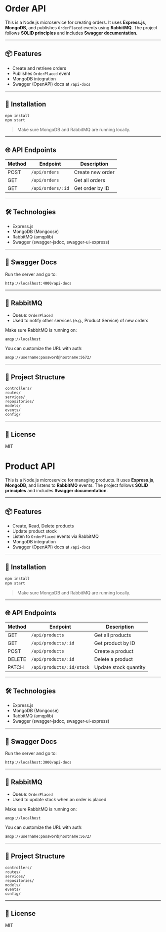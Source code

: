 # Order API

This is a Node.js microservice for creating orders. It uses **Express.js**, **MongoDB**, and publishes `OrderPlaced` events using **RabbitMQ**. The project follows **SOLID principles** and includes **Swagger documentation**.

---

## 📦 Features

- Create and retrieve orders
- Publishes `OrderPlaced` event
- MongoDB integration
- Swagger (OpenAPI) docs at `/api-docs`

---

## 🚀 Installation

```bash
npm install
npm start
```

> Make sure MongoDB and RabbitMQ are running locally.

---

## 🌐 API Endpoints

| Method | Endpoint         | Description        |
|--------|------------------|--------------------|
| POST   | `/api/orders`    | Create new order   |
| GET    | `/api/orders`    | Get all orders     |
| GET    | `/api/orders/:id`| Get order by ID    |

---

## 🛠 Technologies

- Express.js
- MongoDB (Mongoose)
- RabbitMQ (amqplib)
- Swagger (swagger-jsdoc, swagger-ui-express)

---

## 📘 Swagger Docs

Run the server and go to:  
```
http://localhost:4000/api-docs
```

---

## 📡 RabbitMQ

- Queue: `OrderPlaced`
- Used to notify other services (e.g., Product Service) of new orders

Make sure RabbitMQ is running on:

```
amqp://localhost
```

You can customize the URL with auth:

```
amqp://username:password@hostname:5672/
```

---

## 🧱 Project Structure

```
controllers/
routes/
services/
repositories/
models/
events/
config/
```

---

## 🔑 License

MIT
# Product API

This is a Node.js microservice for managing products. It uses **Express.js**, **MongoDB**, and listens to **RabbitMQ** events. The project follows **SOLID principles** and includes **Swagger documentation**.

---

## 📦 Features

- Create, Read, Delete products
- Update product stock
- Listen to `OrderPlaced` events via RabbitMQ
- MongoDB integration
- Swagger (OpenAPI) docs at `/api-docs`

---

## 🚀 Installation

```bash
npm install
npm start
```

> Make sure MongoDB and RabbitMQ are running locally.

---

## 🌐 API Endpoints

| Method | Endpoint                 | Description           |
|--------|--------------------------|-----------------------|
| GET    | `/api/products`          | Get all products      |
| GET    | `/api/products/:id`      | Get product by ID     |
| POST   | `/api/products`          | Create a product      |
| DELETE | `/api/products/:id`      | Delete a product      |
| PATCH  | `/api/products/:id/stock`| Update stock quantity |

---

## 🛠 Technologies

- Express.js
- MongoDB (Mongoose)
- RabbitMQ (amqplib)
- Swagger (swagger-jsdoc, swagger-ui-express)

---

## 📘 Swagger Docs

Run the server and go to:  
```
http://localhost:3000/api-docs
```

---

## 📡 RabbitMQ

- Queue: `OrderPlaced`
- Used to update stock when an order is placed

Make sure RabbitMQ is running on:

```
amqp://localhost
```

You can customize the URL with auth:

```
amqp://username:password@hostname:5672/
```

---

## 🧱 Project Structure

```
controllers/
routes/
services/
repositories/
models/
events/
config/
```

---

## 🔑 License

MIT
